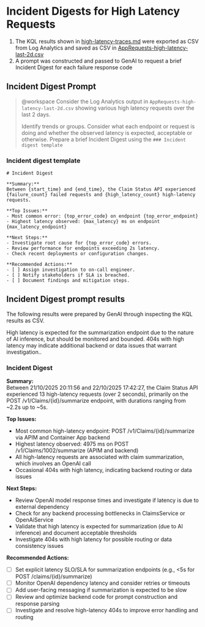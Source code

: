 # Incident Digests for High Latency Requests
1. The KQL results shown in [high-latency-traces.md](high-latency-traces.md) were exported as CSV from Log Analytics and saved as CSV in [AppRequests-high-latency-last-2d.csv](AppRequests-high-latency-last-2d.csv)
2. A prompt was constructed and passed to GenAI to request a brief Incident Digest for each failure response code

## Incident Digest Prompt
> @workspace Consider the Log Analytics output in `AppRequests-high-latency-last-2d.csv` showing various high latency requests over the last 2 days.
>
>Identify trends or groups. Consider what each endpoint or request is doing and whether the observed latency is expected, acceptable or otherwise. Prepare a brief Incident Digest using the `### Incident digest template`

### Incident digest template
```
# Incident Digest

**Summary:**  
Between {start_time} and {end_time}, the Claim Status API experienced {failure_count} failed requests and {high_latency_count} high-latency requests.

**Top Issues:**
- Most common error: {top_error_code} on endpoint {top_error_endpoint}
- Highest latency observed: {max_latency} ms on endpoint {max_latency_endpoint}

**Next Steps:**
- Investigate root cause for {top_error_code} errors.
- Review performance for endpoints exceeding 2s latency.
- Check recent deployments or configuration changes.

**Recommended Actions:**
- [ ] Assign investigation to on-call engineer.
- [ ] Notify stakeholders if SLA is breached.
- [ ] Document findings and mitigation steps.
```

## Incident Digest prompt results
The following results were prepared by GenAI through inspecting the KQL results as CSV.

High latency is expected for the summarization endpoint due to the nature of AI inference, but should be monitored and bounded. 404s with high latency may indicate additional backend or data issues that warrant investigation..

### Incident Digest

**Summary:**  
Between 21/10/2025 20:11:56 and 22/10/2025 17:42:27, the Claim Status API experienced 13 high-latency requests (over 2 seconds), primarily on the POST /v1/Claims/{id}/summarize endpoint, with durations ranging from ~2.2s up to ~5s.

**Top Issues:**
- Most common high-latency endpoint: POST /v1/Claims/{id}/summarize via APIM and Container App backend
- Highest latency observed: 4975 ms on POST /v1/Claims/1002/summarize (APIM and backend)
- All high-latency requests are associated with claim summarization, which involves an OpenAI call
- Occasional 404s with high latency, indicating backend routing or data issues

**Next Steps:**
- Review OpenAI model response times and investigate if latency is due to external dependency
- Check for any backend processing bottlenecks in ClaimsService or OpenAiService
- Validate that high latency is expected for summarization (due to AI inference) and document acceptable thresholds
- Investigate 404s with high latency for possible routing or data consistency issues

**Recommended Actions:**
- [ ] Set explicit latency SLO/SLA for summarization endpoints (e.g., <5s for POST /claims/{id}/summarize)
- [ ] Monitor OpenAI dependency latency and consider retries or timeouts
- [ ] Add user-facing messaging if summarization is expected to be slow
- [ ] Review and optimize backend code for prompt construction and response parsing
- [ ] Investigate and resolve high-latency 404s to improve error handling and routing